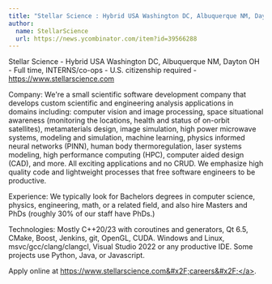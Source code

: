 ```yaml
---
title: "Stellar Science : Hybrid USA Washington DC, Albuquerque NM, Dayton OH"
author:
  name: StellarScience
  url: https://news.ycombinator.com/item?id=39566288
---
```

Stellar Science - Hybrid USA Washington DC, Albuquerque NM, Dayton OH - Full time, INTERNS&#x2F;co-ops - U.S. citizenship required - <a href="https:&#x2F;&#x2F;www.stellarscience.com" rel="nofollow">https:&#x2F;&#x2F;www.stellarscience.com</a>

Company: We&#x27;re a small scientific software development company that develops custom scientific and engineering analysis applications in domains including: computer vision and image processing, space situational awareness (monitoring the locations, health and status of on-orbit satellites), metamaterials design, image simulation, high power microwave systems, modeling and simulation, machine learning, physics informed neural networks (PINN), human body thermoregulation, laser systems modeling, high performance computing (HPC), computer aided design (CAD), and more. All exciting applications and no CRUD. We emphasize high quality code and lightweight processes that free software engineers to be productive.

Experience: We typically look for Bachelors degrees in computer science, physics, engineering, math, or a related field, and also hire Masters and PhDs (roughly 30% of our staff have PhDs.)

Technologies: Mostly C++20&#x2F;23 with coroutines and generators, Qt 6.5, CMake, Boost, Jenkins, git, OpenGL, CUDA. Windows and Linux, msvc&#x2F;gcc&#x2F;clang&#x2F;clangcl, Visual Studio 2022 or any productive IDE. Some projects use Python, Java, or Javascript.

Apply online at <a href="https:&#x2F;&#x2F;www.stellarscience.com&#x2F;careers&#x2F;" rel="nofollow">https:&#x2F;&#x2F;www.stellarscience.com&#x2F;careers&#x2F;</a>.
